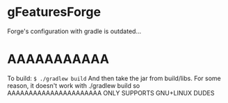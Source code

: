 # gFeaturesForge

Forge's configuration with gradle is outdated...

# AAAAAAAAAAA
To build:
`
$ ./gradlew build
`
And then take the jar from build/libs. For some reason, it doesn't work with ./gradlew build so AAAAAAAAAAAAAAAAAAAAAA ONLY SUPPORTS GNU+LINUX DUDES